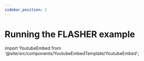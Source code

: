 ```yaml
---
sidebar_position: 2
---
```


# Running the FLASHER example

import YoutubeEmbed from '@site/src/components/YoutubeEmbedTemplate/YoutubeEmbed';

<div className="App">
      <YoutubeEmbed embedId="r1rBB-SUO7I" />
</div>
